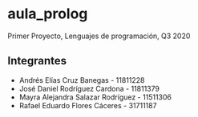 # aula_prolog
Primer Proyecto, Lenguajes de programación,  Q3 2020

## Integrantes
- Andrés Elías Cruz Banegas - 11811228
- José Daniel Rodríguez Cardona - 11811379
- Mayra Alejandra Salazar Rodríguez - 11511306
- Rafael Eduardo Flores Cáceres - 31711187
